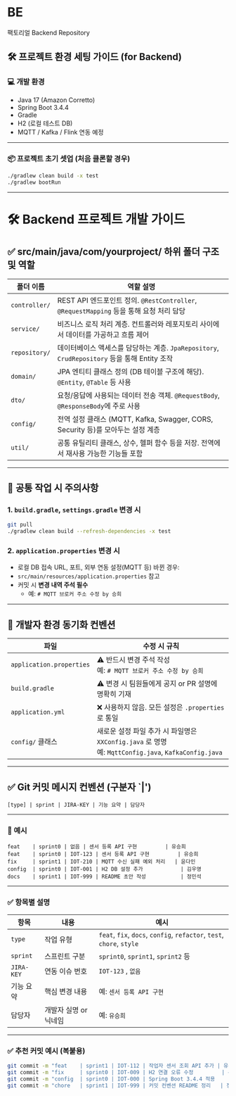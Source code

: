 # BE
팩토리얼 Backend Repository


## 🛠️ 프로젝트 환경 세팅 가이드 (for Backend)

### 💻 개발 환경
- Java 17 (Amazon Corretto)
- Spring Boot 3.4.4
- Gradle
- H2 (로컬 테스트 DB)
- MQTT / Kafka / Flink 연동 예정

---

### 📦 프로젝트 초기 셋업 (처음 클론할 경우)

```bash
./gradlew clean build -x test
./gradlew bootRun
```

---
# 🛠️ Backend 프로젝트 개발 가이드

## ✅ src/main/java/com/yourproject/ 하위 폴더 구조 및 역할

| 폴더 이름     | 역할 설명 |
|--------------|-----------|
| `controller/`| REST API 엔드포인트 정의. `@RestController`, `@RequestMapping` 등을 통해 요청 처리 담당 |
| `service/`   | 비즈니스 로직 처리 계층. 컨트롤러와 레포지토리 사이에서 데이터를 가공하고 흐름 제어 |
| `repository/`| 데이터베이스 액세스를 담당하는 계층. `JpaRepository`, `CrudRepository` 등을 통해 Entity 조작 |
| `domain/`    | JPA 엔티티 클래스 정의 (DB 테이블 구조에 해당). `@Entity`, `@Table` 등 사용 |
| `dto/`       | 요청/응답에 사용되는 데이터 전송 객체. `@RequestBody`, `@ResponseBody`에 주로 사용 |
| `config/`    | 전역 설정 클래스 (MQTT, Kafka, Swagger, CORS, Security 등)를 모아두는 설정 계층 |
| `util/`      | 공통 유틸리티 클래스, 상수, 헬퍼 함수 등을 저장. 전역에서 재사용 가능한 기능들 포함 |

---

## 🔁 공통 작업 시 주의사항

### 1. `build.gradle`, `settings.gradle` 변경 시
```bash
git pull
./gradlew clean build --refresh-dependencies -x test
```

### 2. `application.properties` 변경 시
- 로컬 DB 접속 URL, 포트, 외부 연동 설정(MQTT 등) 바뀐 경우:
- `src/main/resources/application.properties` 참고
- 커밋 시 **변경 내역 주석 필수**
  - 예: `# MQTT 브로커 주소 수정 by 승희`

---

## 🔧 개발자 환경 동기화 컨벤션

| 파일 | 수정 시 규칙 |
|------|--------------|
| `application.properties` | ⚠️ 반드시 변경 주석 작성<br>예: `# MQTT 브로커 주소 수정 by 승희` |
| `build.gradle` | ⚠️ 변경 시 팀원들에게 공지 or PR 설명에 명확히 기재 |
| `application.yml` | ❌ 사용하지 않음. 모든 설정은 `.properties`로 통일 |
| `config/` 클래스 | 새로운 설정 파일 추가 시 파일명은 `XXConfig.java` 로 명명<br>예: `MqttConfig.java`, `KafkaConfig.java` |

---

## ✅ Git 커밋 메시지 컨벤션 (구분자 `|')

```
[type] | sprint | JIRA-KEY | 기능 요약 | 담당자
```

---

### 📌 예시

```
feat    | sprint0 | 없음 | 센서 등록 API 구현         | 유승희
feat    | sprint0 | IOT-123 | 센서 등록 API 구현         | 유승희
fix     | sprint1 | IOT-210 | MQTT 수신 실패 예외 처리   | 윤다인
config  | sprint0 | IOT-001 | H2 DB 설정 추가            | 김우영
docs    | sprint1 | IOT-999 | README 초안 작성           | 정민석
```

---

### ✅ 항목별 설명

| 항목       | 내용                 | 예시                        |
|------------|----------------------|-----------------------------|
| `type`     | 작업 유형            | `feat`, `fix`, `docs`, `config`, `refactor`, `test`, `chore`, `style` |
| `sprint`   | 스프린트 구분        | `sprint0`, `sprint1`, `sprint2` 등 |
| `JIRA-KEY` | 연동 이슈 번호       | `IOT-123`  , `없음`  |
| 기능 요약  | 핵심 변경 내용       | 예: `센서 등록 API 구현`   |
| 담당자     | 개발자 실명 or 닉네임 | 예: `유승희`                |

---

### ✅ 추천 커밋 예시 (복붙용)

```bash
git commit -m "feat    | sprint1 | IOT-112 | 작업자 센서 조회 API 추가 | 유승희"
git commit -m "fix     | sprint0 | IOT-009 | H2 연결 오류 수정         | 윤다인"
git commit -m "config  | sprint0 | IOT-000 | Spring Boot 3.4.4 적용    | 김우영"
git commit -m "chore   | sprint1 | IOT-999 | 커밋 컨벤션 README 정리   | 정민석"
```
